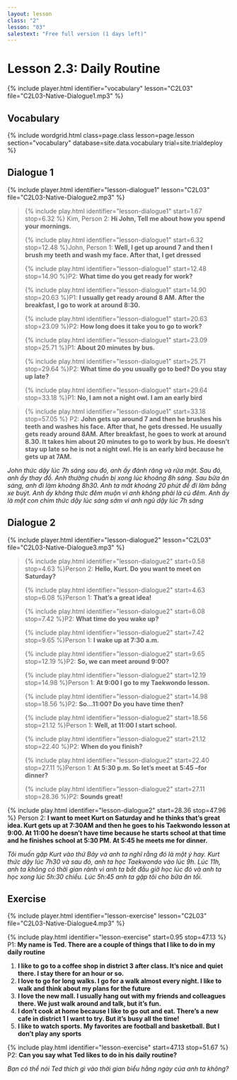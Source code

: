 ```yaml
---
layout: lesson
class: "2"
lesson: "03"
salestext: "Free full version (1 days left)"
---
```



# Lesson 2.3: Daily Routine 
{% include player.html identifier="vocabulary" lesson="C2L03" file="C2L03-Native-Dialogue1.mp3" %}


## Vocabulary

{% include wordgrid.html 
		class=page.class 
		lesson=page.lesson 
		section="vocabulary"
		database=site.data.vocabulary 
		trial=site.trialdeploy %}



## Dialogue 1
{% include player.html identifier="lesson-dialogue1" lesson="C2L03" file="C2L03-Native-Dialogue2.mp3" %}


> {% include play.html identifier="lesson-dialogue1" start=1.67 stop=6.32 %} Kim, Person 2: **Hi John, Tell me about how you spend your mornings.**  
>  
>  {% include play.html identifier="lesson-dialogue1" start=6.32 stop=12.48 %}John, Person 1: **Well, I get up around 7 and then I brush my teeth and wash my face. After that, I get dressed**  
>  
>  {% include play.html identifier="lesson-dialogue1" start=12.48 stop=14.90 %}P2: **What time do you get ready for work?**  
>  
>  {% include play.html identifier="lesson-dialogue1" start=14.90 stop=20.63 %}P1: **I usually get ready around 8 AM. After the breakfast, I go to work at around 8:30.**  
>  
>  {% include play.html identifier="lesson-dialogue1" start=20.63 stop=23.09 %}P2: **How long does it take you to go to work?**  
>  
>  {% include play.html identifier="lesson-dialogue1" start=23.09 stop=25.71 %}P1: **About 20 minutes by bus.**  
>  
>  {% include play.html identifier="lesson-dialogue1" start=25.71 stop=29.64 %}P2: **What time do you usually go to bed? Do you stay up late?**  
>  
>  {% include play.html identifier="lesson-dialogue1" start=29.64 stop=33.18 %}P1: **No, I am not a night owl. I am an early bird**  

> {% include play.html identifier="lesson-dialogue1" start=33.18 stop=57.05 %} P2: **John gets up around 7 and then he brushes his teeth and washes his face. After that, he gets dressed. He usually gets ready around 8AM. After breakfast, he goes to work at around 8.30. It takes him about 20 minutes to go to work by bus. He doesn’t stay up late so he is not a night owl. He is an early bird because he gets up at 7AM.**

*John thức dậy lúc 7h sáng sau đó, anh ấy đánh răng và rửa  mặt. Sau đó, anh ấy thay đồ. Anh thường chuẩn bị xong lúc khoảng 8h sáng. Sau bữa ăn sáng, anh đi làm khoảng 8h30. Anh ta mất khoảng 20 phút để đi làm bằng xe buýt. Anh ấy không thức đêm muộn vì anh không phải là cú đêm. Anh ấy là một con chim thức dậy lúc sáng sớm vì anh ngủ dậy lúc 7h sáng*

 
## Dialogue 2

{% include player.html identifier="lesson-dialogue2" lesson="C2L03" file="C2L03-Native-Dialogue3.mp3" %}


> {% include play.html identifier="lesson-dialogue2" start=0.58 stop=4.63 %}Person 2: **Hello, Kurt. Do you want to meet on Saturday?**  
> 
> {% include play.html identifier="lesson-dialogue2" start=4.63 stop=6.08 %}Person 1: **That’s a great idea!**  
> 
> {% include play.html identifier="lesson-dialogue2" start=6.08 stop=7.42 %}P2: **What time do you wake up?**  
> 
>{% include play.html identifier="lesson-dialogue2" start=7.42 stop=9.65 %}Person 1: **I wake up at 7:30 a.m.**  
> 
> {% include play.html identifier="lesson-dialogue2" start=9.65 stop=12.19 %}P2: **So, we can meet around 9:00?**  
> 
> {% include play.html identifier="lesson-dialogue2" start=12.19 stop=14.98 %}Person 1: **At 9:00 I go to my Taekwondo lesson.**  
> 
> {% include play.html identifier="lesson-dialogue2" start=14.98 stop=18.56 %}P2: **So…11:00? Do you have time then?**  
> 
> {% include play.html identifier="lesson-dialogue2" start=18.56 stop=21.12 %}Person 1: **Well, at 11:00 I start school.**  
> 
> {% include play.html identifier="lesson-dialogue2" start=21.12 stop=22.40 %}P2: **When do you finish?**  
> 
> {% include play.html identifier="lesson-dialogue2" start=22.40 stop=27.11 %}Person 1: **At 5:30 p.m. So let’s meet at 5:45 –for dinner?**  
> 
> {% include play.html identifier="lesson-dialogue2" start=27.11 stop=28.36 %}P2: **Sounds great!**  

{% include play.html identifier="lesson-dialogue2" start=28.36 stop=47.96 %} Person 2: **I want to meet Kurt on Saturday and he thinks that’s great idea. Kurt gets up at 7:30AM and then he goes to his Taekwondo lesson at 9:00. At 11:00 he doesn’t have time because he starts school at that time and he finishes school at 5:30 PM. At 5:45 he meets me for dinner.**

*Tôi muốn gặp Kurt vào thứ Bảy và anh ta nghĩ rằng đó là một ý hay. Kurt thức dậy lúc 7h30 và sau đó, anh ta học Taekwondo vào lúc 9h. Lúc 11h, anh ta không có thời gian rảnh vì anh ta bắt đầu giờ học lúc đó và anh ta học xong lúc 5h:30 chiều. Lúc 5h:45 anh ta gặp tôi cho bữa ăn tối.*

## Exercise

{% include player.html identifier="lesson-exercise" lesson="C2L03" file="C2L03-Native-Dialogue4.mp3" %}


{% include play.html identifier="lesson-exercise" start=0.95 stop=47.13 %} P1: **My name is Ted. There are a couple of things that I like to do in my daily routine**

1. **I like to go to a coffee shop in district 3 after class. It’s nice and quiet there. I stay there for an hour or so.**
2. **I love to go for long walks. I go for a walk almost every night. I like to walk and think about my plans for the future**
3. **I love the new mall. I usually hang out with my friends and colleagues there. We just walk around and talk, but it’s fun.**
4. **I don’t cook at home because I like to go out and eat. There’s a new cafe in district 1 I want to try. But it’s busy all the time!**
5. **I like to watch sports. My favorites are football and basketball. But I don’t play any sports**

{% include play.html identifier="lesson-exercise" start=47.13 stop=51.67 %} P2: **Can you say what Ted likes to do in his daily routine?**

*Bạn có thể nói Ted thích gì vào thời gian biểu hằng ngày của anh ta không?*
